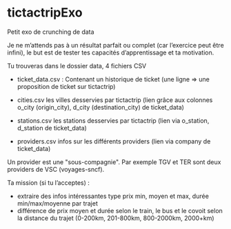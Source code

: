 # tictactripExo

Petit exo de crunching de data
 
Je ne m’attends pas à un résultat parfait ou complet (car l’exercice peut être infini), le but est de tester tes capacités d’apprentissage et ta motivation.

Tu trouveras dans le dossier data,  4 fichiers CSV 
 - ticket_data.csv : Contenant un historique de ticket (une ligne => une proposition de ticket sur tictactrip)

 - cities.csv les villes desservies par tictactrip (lien grâce aux colonnes o_city (origin_city), d_city (destination_city) de ticket_data)

 - stations.csv les stations desservies par tictactrip (lien via o_station, d_station de ticket_data)

 - providers.csv infos sur les différents providers (lien via company de ticket_data)

Un provider est une "sous-compagnie". Par exemple TGV et TER sont deux providers de VSC (voyages-sncf).

Ta mission (si tu l’acceptes) :
   - extraire des infos intéressantes type prix min, moyen et max, durée min/max/moyenne par trajet
   - différence de prix moyen et durée selon le train, le bus et le covoit selon la distance du trajet (0-200km, 201-800km, 800-2000km, 2000+km) 



